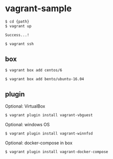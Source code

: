 # vagrant-sample

```bash
$ cd {path}
$ vagrant up

Success...!

$ vagrant ssh
```

## box

```bash
$ vagrant box add centos/6
```

```bash
$ vagrant box add bento/ubuntu-16.04
```

## plugin

Optional: VirtualBox

```bash
$ vagrant plugin install vagrant-vbguest
```

Optional: windows OS

```bash
$ vagrant plugin install vagrant-winnfsd
```

Optional: docker-compose in box

```bash
$ vagrant plugin install vagrant-docker-compose
```
